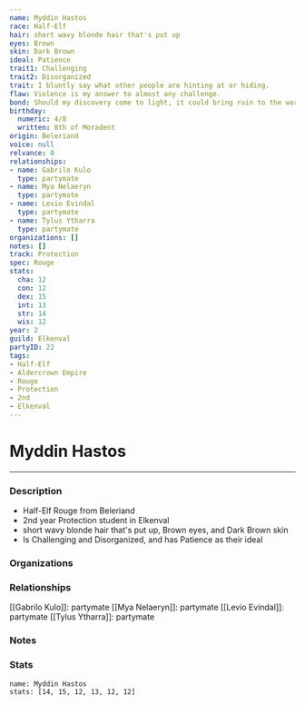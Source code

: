 ```yaml
---
name: Myddin Hastos
race: Half-Elf
hair: short wavy blonde hair that's put up
eyes: Brown
skin: Dark Brown
ideal: Patience
trait1: Challenging
trait2: Disorganized
trait: I bluntly say what other people are hinting at or hiding.
flaw: Violence is my answer to almost any challenge.
bond: Should my discovery come to light, it could bring ruin to the world.
birthday:
  numeric: 4/8
  written: 8th of Moradent
origin: Beleriand
voice: null
relvance: 0
relationships:
- name: Gabrilo Kulo
  type: partymate
- name: Mya Nelaeryn
  type: partymate
- name: Levio Evindal
  type: partymate
- name: Tylus Ytharra
  type: partymate
organizations: []
notes: []
track: Protection
spec: Rouge
stats:
  cha: 12
  con: 12
  dex: 15
  int: 13
  str: 14
  wis: 12
year: 2
guild: Elkenval
partyID: 22
tags:
- Half-Elf
- Aldercrown Empire
- Rouge
- Protection
- 2nd
- Elkenval
---
```

# Myddin Hastos
---
### Description
- Half-Elf Rouge from Beleriand
- 2nd year Protection student in Elkenval
- short wavy blonde hair that's put up, Brown eyes, and Dark Brown skin
- Is Challenging and Disorganized, and has Patience as their ideal

### Organizations

### Relationships
[[Gabrilo Kulo]]: partymate
[[Mya Nelaeryn]]: partymate
[[Levio Evindal]]: partymate
[[Tylus Ytharra]]: partymate

### Notes

### Stats
```statblock
name: Myddin Hastos
stats: [14, 15, 12, 13, 12, 12]
```